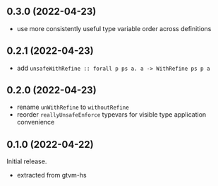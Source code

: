 ## 0.3.0 (2022-04-23)
  * use more consistently useful type variable order across definitions

## 0.2.1 (2022-04-23)
  * add `unsafeWithRefine :: forall p ps a. a -> WithRefine ps p a`

## 0.2.0 (2022-04-23)
  * rename `unWithRefine` to `withoutRefine`
  * reorder `reallyUnsafeEnforce` typevars for visible type application
    convenience

## 0.1.0 (2022-04-22)
Initial release.

  * extracted from gtvm-hs
